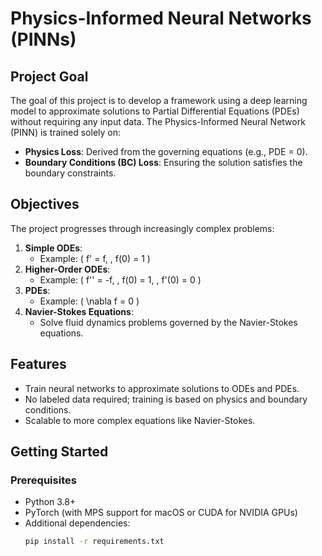 # Physics-Informed Neural Networks (PINNs)

## **Project Goal**
The goal of this project is to develop a framework using a deep learning model to approximate solutions to Partial Differential Equations (PDEs) without requiring any input data. The Physics-Informed Neural Network (PINN) is trained solely on:
- **Physics Loss**: Derived from the governing equations (e.g., PDE = 0).
- **Boundary Conditions (BC) Loss**: Ensuring the solution satisfies the boundary constraints.

## **Objectives**
The project progresses through increasingly complex problems:
1. **Simple ODEs**:
   - Example: \( f' = f, \, f(0) = 1 \)
2. **Higher-Order ODEs**:
   - Example: \( f'' = -f, \, f(0) = 1, \, f'(0) = 0 \)
3. **PDEs**:
   - Example: \( \nabla f = 0 \)
4. **Navier-Stokes Equations**:
   - Solve fluid dynamics problems governed by the Navier-Stokes equations.

## **Features**
- Train neural networks to approximate solutions to ODEs and PDEs.
- No labeled data required; training is based on physics and boundary conditions.
- Scalable to more complex equations like Navier-Stokes.

## **Getting Started**
### **Prerequisites**
- Python 3.8+
- PyTorch (with MPS support for macOS or CUDA for NVIDIA GPUs)
- Additional dependencies:
  ```bash
  pip install -r requirements.txt